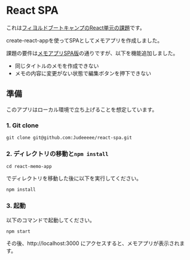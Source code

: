 # React SPA
これは[フィヨルドブートキャンプのReact単元の課題](https://bootcamp.fjord.jp/practices/262)です。

create-react-appを使ってSPAとしてメモアプリを作成しました。

課題の要件は[メモアプリSPA版](https://bootcamp.fjord.jp/pages/239)の通りですが、以下を機能追加しました。

- 同じタイトルのメモを作成できない
- メモの内容に変更がない状態で編集ボタンを押下できない

## 準備
このアプリはローカル環境で立ち上げることを想定しています。

### 1. Git clone
```
git clone git@github.com:Judeeeee/react-spa.git
```
### 2. ディレクトリの移動と`npm install`

```
cd react-memo-app
```

でディレクトリを移動した後に以下を実行してください。

```
npm install
```

### 3. 起動
以下のコマンドで起動してください。

```
npm start
```

その後、http://localhost:3000
にアクセスすると、メモアプリが表示されます。
